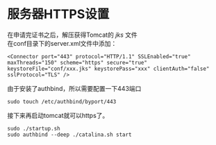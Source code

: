 # 服务器HTTPS设置
在申请完证书之后，解压获得Tomcat的 *jks* 文件  
在conf目录下的server.xml文件中添加：
```shell
<Connector port="443" protocol="HTTP/1.1" SSLEnabled="true" maxThreads="150" scheme="https" secure="true" keystoreFile="conf/xxx.jks" keystorePass="xxx" clientAuth="false" sslProtocol="TLS" />
```
由于安装了authbind，所以需要配置一下443端口
```shell
sudo touch /etc/authbind/byport/443
```
接下来再启动tomcat就可以https了。
```shell
sudo ./startup.sh
sudo authbind --deep ./catalina.sh start
```